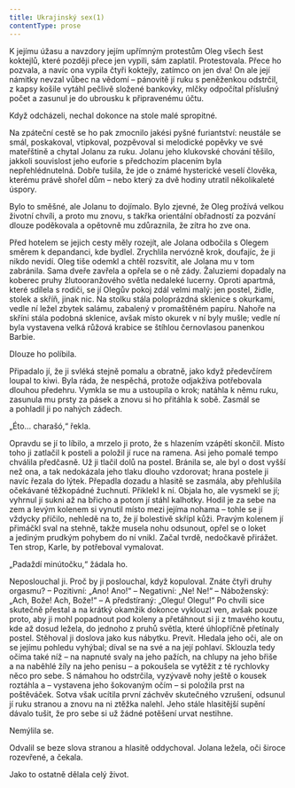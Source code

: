 ```yaml
---
title: Ukrajinský sex(1)
contentType: prose
---
```


K jejímu úžasu a navzdory jejím upřímným protestům Oleg všech šest koktejlů, které později přece jen vypili, sám zaplatil. Protestovala. Přece ho pozvala, a navíc ona vypila čtyři koktejly, zatímco on jen dva! On ale její námitky nevzal vůbec na vědomí – pánovitě jí ruku s peněženkou odstrčil, z kapsy košile vytáhl pečlivě složené bankovky, mlčky odpočítal příslušný počet a zasunul je do ubrousku k připravenému účtu.

  

Když odcházeli, nechal dokonce na stole malé spropitné.

Na zpáteční cestě se ho pak zmocnilo jakési pyšné furiantství: neustále se smál, poskakoval, vtipkoval, pozpěvoval si melodické popěvky ve své mateřštině a chytal Jolanu za ruku. Jolanu jeho klukovské chování těšilo, jakkoli souvislost jeho euforie s předchozím placením byla nepřehlédnutelná. Dobře tušila, že jde o známé hysterické veselí člověka, kterému právě shořel dům – nebo který za dvě hodiny utratil několikaleté úspory.

Bylo to směšné, ale Jolanu to dojímalo. Bylo zjevné, že Oleg prožívá velkou životní chvíli, a proto mu znovu, s takřka orientální obřadností za pozvání dlouze poděkovala a opětovně mu zdůraznila, že zítra ho zve ona.

Před hotelem se jejich cesty měly rozejít, ale Jolana odbočila s Olegem směrem k depandanci, kde bydlel. Zrychlila nervózně krok, doufajíc, že ji nikdo nevidí. Oleg tiše odemkl a chtěl rozsvítit, ale Jolana mu v tom zabránila. Sama dveře zavřela a opřela se o ně zády. Žaluziemi dopadaly na koberec pruhy žlutooranžového světla nedaleké lucerny. Oproti apartmá, které sdílela s rodiči, se jí Olegův pokoj zdál velmi malý: jen postel, židle, stolek a skříň, jinak nic. Na stolku stála poloprázdná sklenice s okurkami, vedle ní ležel zbytek salámu, zabalený v promaštěném papíru. Nahoře na skříni stála podobná sklenice, avšak místo okurek v ní byly mušle; vedle ní byla vystavena velká růžová krabice se štíhlou černovlasou panenkou Barbie.

Dlouze ho políbila.

Připadalo jí, že ji svléká stejně pomalu a obratně, jako když předevčírem loupal to kiwi. Byla ráda, že nespěchá, protože odjakživa potřebovala dlouhou předehru. Vymkla se mu a ustoupila o krok; natáhla k němu ruku, zasunula mu prsty za pásek a znovu si ho přitáhla k sobě. Zasmál se a pohladil ji po nahých zádech.

„Éto… charašó,“ řekla.

Opravdu se jí to líbilo, a mrzelo ji proto, že s hlazením vzápětí skončil. Místo toho ji zatlačil k posteli a položil jí ruce na ramena. Asi jeho pomalé tempo chválila předčasně. Už ji tlačil dolů na postel. Bránila se, ale byl o dost vyšší než ona, a tak nedokázala jeho tlaku dlouho vzdorovat; hrana postele ji navíc řezala do lýtek. Přepadla dozadu a hlasitě se zasmála, aby přehlušila očekávané těžkopádné žuchnutí. Přiklekl k ní. Objala ho, ale vysmekl se jí; vyhrnul jí sukni až na břicho a potom jí stáhl kalhotky. Hodil je za sebe na zem a levým kolenem si vynutil místo mezi jejíma nohama – tohle se jí vždycky příčilo, nehledě na to, že jí bolestivě skřípl kůži. Pravým kolenem jí přimáčkl sval na stehně, takže musela nohu odsunout, opřel se o loket a jediným prudkým pohybem do ní vnikl. Začal tvrdě, nedočkavě přirážet. Ten strop, Karle, by potřeboval vymalovat.

„Padaždí minútočku,“ žádala ho.

Neposlouchal ji. Proč by ji poslouchal, když kopuloval. Znáte čtyři druhy orgasmu? – Pozitivní: „Ano! Ano!“ – Negativní: „Ne! Ne!“ – Náboženský: „Ach, Bože! Ach, Bože!“ – A předstíraný: „Olegu! Olegu!“ Po chvíli sice skutečně přestal a na krátký okamžik dokonce vyklouzl ven, avšak pouze proto, aby ji mohl popadnout pod koleny a přetáhnout si ji z tmavého koutu, kde až dosud ležela, do jednoho z pruhů světla, které úhlopříčně přetínaly postel. Stěhoval ji doslova jako kus nábytku. Prevít. Hledala jeho oči, ale on se jejímu pohledu vyhýbal; díval se na své a na její pohlaví. Sklouzla tedy očima také níž – na napnuté svaly na jeho pažích, na chlupy na jeho břiše a na naběhlé žíly na jeho penisu – a pokoušela se vytěžit z té rychlovky něco pro sebe. S námahou ho odstrčila, vyzývavě nohy ještě o kousek roztáhla a – vystavena jeho šokovaným očím – si položila prst na poštěváček. Sotva však ucítila první záchvěv skutečného vzrušení, odsunul jí ruku stranou a znovu na ni ztěžka nalehl. Jeho stále hlasitější supění dávalo tušit, že pro sebe si už žádné potěšení urvat nestihne.

Nemýlila se.

Odvalil se beze slova stranou a hlasitě oddychoval. Jolana ležela, oči široce rozevřené, a čekala.

Jako to ostatně dělala celý život.
